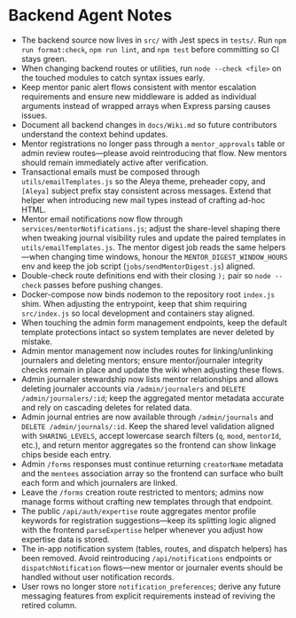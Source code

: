 # Backend Agent Notes

- The backend source now lives in `src/` with Jest specs in `tests/`. Run `npm run format:check`, `npm run lint`, and `npm test` before committing so CI stays green.
- When changing backend routes or utilities, run `node --check <file>` on the touched modules to catch syntax issues early.
- Keep mentor panic alert flows consistent with mentor escalation requirements and ensure new middleware is added as individual arguments instead of wrapped arrays when Express parsing causes issues.
- Document all backend changes in `docs/Wiki.md` so future contributors understand the context behind updates.
- Mentor registrations no longer pass through a `mentor_approvals` table or admin review routes—please avoid reintroducing that flow. New mentors should remain immediately active after verification.
- Transactional emails must be composed through `utils/emailTemplates.js` so the Aleya theme, preheader copy, and `[Aleya]` subject
  prefix stay consistent across messages. Extend that helper when introducing new mail types instead of crafting ad-hoc HTML.
- Mentor email notifications now flow through `services/mentorNotifications.js`; adjust the share-level shaping there when
  tweaking journal visibility rules and update the paired templates in `utils/emailTemplates.js`. The mentor digest job reads the
  same helpers—when changing time windows, honour the `MENTOR_DIGEST_WINDOW_HOURS` env and keep the job script
  (`jobs/sendMentorDigest.js`) aligned.
- Double-check route definitions end with their closing `);` pair so `node --check` passes before pushing changes.
- Docker-compose now binds nodemon to the repository root `index.js` shim. When adjusting the entrypoint, keep that shim requiring
  `src/index.js` so local development and containers stay aligned.
- When touching the admin form management endpoints, keep the default template protections intact so system templates are never
  deleted by mistake.
- Admin mentor management now includes routes for linking/unlinking journalers and deleting mentors; ensure mentor/journaler
  integrity checks remain in place and update the wiki when adjusting these flows.
- Admin journaler stewardship now lists mentor relationships and allows deleting journaler accounts via `/admin/journalers` and
  `DELETE /admin/journalers/:id`; keep the aggregated mentor metadata accurate and rely on cascading deletes for related data.
- Admin journal entries are now available through `/admin/journals` and `DELETE /admin/journals/:id`. Keep the shared level
  validation aligned with `SHARING_LEVELS`, accept lowercase search filters (`q`, `mood`, `mentorId`, etc.), and return mentor
  aggregates so the frontend can show linkage chips beside each entry.
- Admin `/forms` responses must continue returning `creatorName` metadata and the `mentees` association array so the frontend can
  surface who built each form and which journalers are linked.
- Leave the `/forms` creation route restricted to mentors; admins now manage forms without crafting new templates through that
  endpoint.
- The public `/api/auth/expertise` route aggregates mentor profile keywords for registration suggestions—keep its splitting logic
  aligned with the frontend `parseExpertise` helper whenever you adjust how expertise data is stored.
- The in-app notification system (tables, routes, and dispatch helpers) has been removed. Avoid reintroducing `/api/notifications`
  endpoints or `dispatchNotification` flows—new mentor or journaler events should be handled without user notification records.
- User rows no longer store `notification_preferences`; derive any future messaging features from explicit requirements instead of reviving the retired column.
